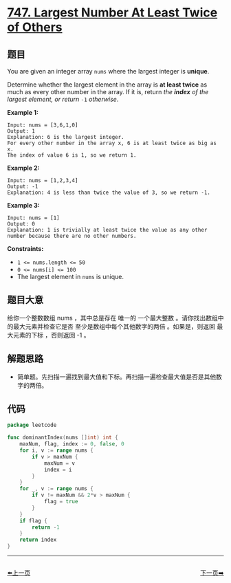 # [747. Largest Number At Least Twice of Others](https://leetcode.com/problems/largest-number-at-least-twice-of-others/)


## 题目

You are given an integer array `nums` where the largest integer is **unique**.

Determine whether the largest element in the array is **at least twice** as much as every other number in the array. If it is, return *the **index** of the largest element, or return* `-1` *otherwise*.

**Example 1:**

```
Input: nums = [3,6,1,0]
Output: 1
Explanation: 6 is the largest integer.
For every other number in the array x, 6 is at least twice as big as x.
The index of value 6 is 1, so we return 1.

```

**Example 2:**

```
Input: nums = [1,2,3,4]
Output: -1
Explanation: 4 is less than twice the value of 3, so we return -1.
```

**Example 3:**

```
Input: nums = [1]
Output: 0
Explanation: 1 is trivially at least twice the value as any other number because there are no other numbers.

```

**Constraints:**

- `1 <= nums.length <= 50`
- `0 <= nums[i] <= 100`
- The largest element in `nums` is unique.

## 题目大意

给你一个整数数组 nums ，其中总是存在 唯一的 一个最大整数 。请你找出数组中的最大元素并检查它是否 至少是数组中每个其他数字的两倍 。如果是，则返回 最大元素的下标 ，否则返回 -1 。

## 解题思路

- 简单题。先扫描一遍找到最大值和下标。再扫描一遍检查最大值是否是其他数字的两倍。

## 代码

```go
package leetcode

func dominantIndex(nums []int) int {
	maxNum, flag, index := 0, false, 0
	for i, v := range nums {
		if v > maxNum {
			maxNum = v
			index = i
		}
	}
	for _, v := range nums {
		if v != maxNum && 2*v > maxNum {
			flag = true
		}
	}
	if flag {
		return -1
	}
	return index
}
```


----------------------------------------------
<div style="display: flex;justify-content: space-between;align-items: center;">
<p><a href="https://books.halfrost.com/leetcode/ChapterFour/0700~0799/0746.Min-Cost-Climbing-Stairs/">⬅️上一页</a></p>
<p><a href="https://books.halfrost.com/leetcode/ChapterFour/0700~0799/0748.Shortest-Completing-Word/">下一页➡️</a></p>
</div>
